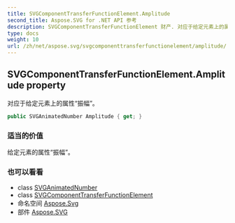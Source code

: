 ```yaml
---
title: SVGComponentTransferFunctionElement.Amplitude
second_title: Aspose.SVG for .NET API 参考
description: SVGComponentTransferFunctionElement 财产. 对应于给定元素上的属性振幅
type: docs
weight: 10
url: /zh/net/aspose.svg/svgcomponenttransferfunctionelement/amplitude/
---
```

## SVGComponentTransferFunctionElement.Amplitude property

对应于给定元素上的属性“振幅”。

```csharp
public SVGAnimatedNumber Amplitude { get; }
```

### 适当的价值

给定元素的属性“振幅”。

### 也可以看看

* class [SVGAnimatedNumber](../../../aspose.svg.datatypes/svganimatednumber/)
* class [SVGComponentTransferFunctionElement](../)
* 命名空间 [Aspose.Svg](../../svgcomponenttransferfunctionelement/)
* 部件 [Aspose.SVG](../../../)


